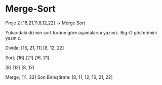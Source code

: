 # Merge-Sort
Proje 2 [16,21,11,8,12,22] -> Merge Sort

Yukarıdaki dizinin sort türüne göre aşamalarını yazınız. Big-O gösterimini yazınız.

Divide; [16, 21, 11] [8, 12, 22]

Sort; [16] [21] [16, 21]

[8] [12] [8, 12]

Merge; [11, 22] Son Birleştirme: [8, 11, 12, 16, 21, 22]
